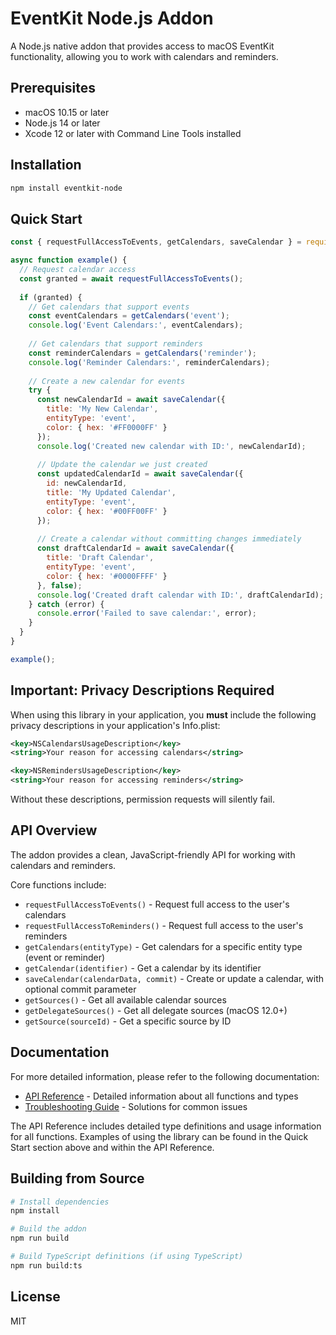 # EventKit Node.js Addon

A Node.js native addon that provides access to macOS EventKit functionality, allowing you to work with calendars and reminders.

## Prerequisites

- macOS 10.15 or later
- Node.js 14 or later
- Xcode 12 or later with Command Line Tools installed

## Installation

```bash
npm install eventkit-node
```

## Quick Start

```javascript
const { requestFullAccessToEvents, getCalendars, saveCalendar } = require('eventkit-node');

async function example() {
  // Request calendar access
  const granted = await requestFullAccessToEvents();
  
  if (granted) {
    // Get calendars that support events
    const eventCalendars = getCalendars('event');
    console.log('Event Calendars:', eventCalendars);
    
    // Get calendars that support reminders
    const reminderCalendars = getCalendars('reminder');
    console.log('Reminder Calendars:', reminderCalendars);
    
    // Create a new calendar for events
    try {
      const newCalendarId = await saveCalendar({
        title: 'My New Calendar',
        entityType: 'event',
        color: { hex: '#FF0000FF' }
      });
      console.log('Created new calendar with ID:', newCalendarId);
      
      // Update the calendar we just created
      const updatedCalendarId = await saveCalendar({
        id: newCalendarId,
        title: 'My Updated Calendar',
        entityType: 'event',
        color: { hex: '#00FF00FF' }
      });
      
      // Create a calendar without committing changes immediately
      const draftCalendarId = await saveCalendar({
        title: 'Draft Calendar',
        entityType: 'event',
        color: { hex: '#0000FFFF' }
      }, false);
      console.log('Created draft calendar with ID:', draftCalendarId);
    } catch (error) {
      console.error('Failed to save calendar:', error);
    }
  }
}

example();
```

## Important: Privacy Descriptions Required

When using this library in your application, you **must** include the following privacy descriptions in your application's Info.plist:

```xml
<key>NSCalendarsUsageDescription</key>
<string>Your reason for accessing calendars</string>

<key>NSRemindersUsageDescription</key>
<string>Your reason for accessing reminders</string>
```

Without these descriptions, permission requests will silently fail.

## API Overview

The addon provides a clean, JavaScript-friendly API for working with calendars and reminders.

Core functions include:

- `requestFullAccessToEvents()` - Request full access to the user's calendars
- `requestFullAccessToReminders()` - Request full access to the user's reminders
- `getCalendars(entityType)` - Get calendars for a specific entity type (event or reminder)
- `getCalendar(identifier)` - Get a calendar by its identifier
- `saveCalendar(calendarData, commit)` - Create or update a calendar, with optional commit parameter
- `getSources()` - Get all available calendar sources
- `getDelegateSources()` - Get all delegate sources (macOS 12.0+)
- `getSource(sourceId)` - Get a specific source by ID

## Documentation

For more detailed information, please refer to the following documentation:

- [API Reference](docs/api-reference.md) - Detailed information about all functions and types
- [Troubleshooting Guide](docs/troubleshooting.md) - Solutions for common issues

The API Reference includes detailed type definitions and usage information for all functions. Examples of using the library can be found in the Quick Start section above and within the API Reference.

## Building from Source

```bash
# Install dependencies
npm install

# Build the addon
npm run build

# Build TypeScript definitions (if using TypeScript)
npm run build:ts
```

## License

MIT